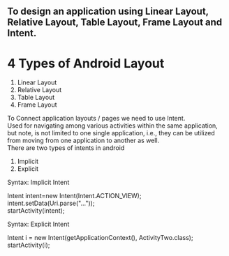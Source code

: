 <h2>To design an application using Linear Layout, Relative Layout, Table Layout, Frame Layout and Intent.</h2>

<h1>4 Types of Android Layout</h1>

1. Linear Layout
2. Relative Layout
3. Table Layout
4. Frame Layout



<div> To Connect application layouts / pages we need to use Intent. <br>
Used for navigating among various activities within the same application, but note, is not limited to one single application, i.e., they can be utilized from moving from one application to another as well. 
<br> 
  There are two types of intents in android <br></div>
  <ol>
    <li>Implicit</li>  
    <li>Explicit </li>
  </ol>

<p>Syntax:   Implicit Intent

Intent intent=new Intent(Intent.ACTION_VIEW); <br>
intent.setData(Uri.parse("..."));   <br>
startActivity(intent);</p>

<p>Syntax:  Explicit Intent

Intent i = new Intent(getApplicationContext(), ActivityTwo.class);  
startActivity(i);  </p>
